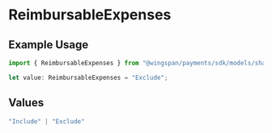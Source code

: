 # ReimbursableExpenses

## Example Usage

```typescript
import { ReimbursableExpenses } from "@wingspan/payments/sdk/models/shared";

let value: ReimbursableExpenses = "Exclude";
```

## Values

```typescript
"Include" | "Exclude"
```